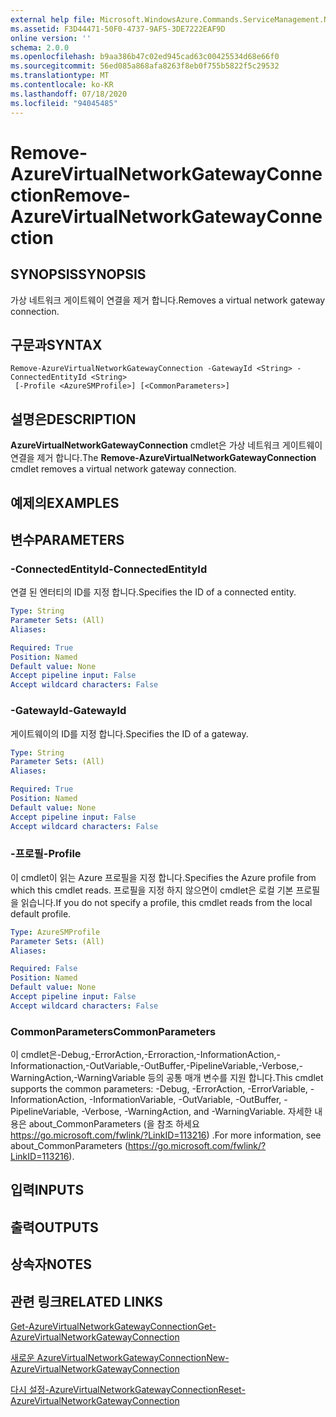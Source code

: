 ```yaml
---
external help file: Microsoft.WindowsAzure.Commands.ServiceManagement.Network.dll-Help.xml
ms.assetid: F3D44471-50F0-4737-9AF5-3DE7222EAF9D
online version: ''
schema: 2.0.0
ms.openlocfilehash: b9aa386b47c02ed945cad63c00425534d68e66f0
ms.sourcegitcommit: 56ed085a868afa8263f8eb0f755b5822f5c29532
ms.translationtype: MT
ms.contentlocale: ko-KR
ms.lasthandoff: 07/18/2020
ms.locfileid: "94045485"
---
```

# <span data-ttu-id="7e24f-101">Remove-AzureVirtualNetworkGatewayConnection</span><span class="sxs-lookup"><span data-stu-id="7e24f-101">Remove-AzureVirtualNetworkGatewayConnection</span></span>

## <span data-ttu-id="7e24f-102">SYNOPSIS</span><span class="sxs-lookup"><span data-stu-id="7e24f-102">SYNOPSIS</span></span>
<span data-ttu-id="7e24f-103">가상 네트워크 게이트웨이 연결을 제거 합니다.</span><span class="sxs-lookup"><span data-stu-id="7e24f-103">Removes a virtual network gateway connection.</span></span>

## <span data-ttu-id="7e24f-104">구문과</span><span class="sxs-lookup"><span data-stu-id="7e24f-104">SYNTAX</span></span>

```
Remove-AzureVirtualNetworkGatewayConnection -GatewayId <String> -ConnectedEntityId <String>
 [-Profile <AzureSMProfile>] [<CommonParameters>]
```

## <span data-ttu-id="7e24f-105">설명은</span><span class="sxs-lookup"><span data-stu-id="7e24f-105">DESCRIPTION</span></span>
<span data-ttu-id="7e24f-106">**AzureVirtualNetworkGatewayConnection** cmdlet은 가상 네트워크 게이트웨이 연결을 제거 합니다.</span><span class="sxs-lookup"><span data-stu-id="7e24f-106">The **Remove-AzureVirtualNetworkGatewayConnection** cmdlet removes a virtual network gateway connection.</span></span>

## <span data-ttu-id="7e24f-107">예제의</span><span class="sxs-lookup"><span data-stu-id="7e24f-107">EXAMPLES</span></span>

## <span data-ttu-id="7e24f-108">변수</span><span class="sxs-lookup"><span data-stu-id="7e24f-108">PARAMETERS</span></span>

### <span data-ttu-id="7e24f-109">-ConnectedEntityId</span><span class="sxs-lookup"><span data-stu-id="7e24f-109">-ConnectedEntityId</span></span>
<span data-ttu-id="7e24f-110">연결 된 엔터티의 ID를 지정 합니다.</span><span class="sxs-lookup"><span data-stu-id="7e24f-110">Specifies the ID of a connected entity.</span></span>

```yaml
Type: String
Parameter Sets: (All)
Aliases: 

Required: True
Position: Named
Default value: None
Accept pipeline input: False
Accept wildcard characters: False
```

### <span data-ttu-id="7e24f-111">-GatewayId</span><span class="sxs-lookup"><span data-stu-id="7e24f-111">-GatewayId</span></span>
<span data-ttu-id="7e24f-112">게이트웨이의 ID를 지정 합니다.</span><span class="sxs-lookup"><span data-stu-id="7e24f-112">Specifies the ID of a gateway.</span></span>

```yaml
Type: String
Parameter Sets: (All)
Aliases: 

Required: True
Position: Named
Default value: None
Accept pipeline input: False
Accept wildcard characters: False
```

### <span data-ttu-id="7e24f-113">-프로필</span><span class="sxs-lookup"><span data-stu-id="7e24f-113">-Profile</span></span>
<span data-ttu-id="7e24f-114">이 cmdlet이 읽는 Azure 프로필을 지정 합니다.</span><span class="sxs-lookup"><span data-stu-id="7e24f-114">Specifies the Azure profile from which this cmdlet reads.</span></span> <span data-ttu-id="7e24f-115">프로필을 지정 하지 않으면이 cmdlet은 로컬 기본 프로필을 읽습니다.</span><span class="sxs-lookup"><span data-stu-id="7e24f-115">If you do not specify a profile, this cmdlet reads from the local default profile.</span></span>

```yaml
Type: AzureSMProfile
Parameter Sets: (All)
Aliases: 

Required: False
Position: Named
Default value: None
Accept pipeline input: False
Accept wildcard characters: False
```

### <span data-ttu-id="7e24f-116">CommonParameters</span><span class="sxs-lookup"><span data-stu-id="7e24f-116">CommonParameters</span></span>
<span data-ttu-id="7e24f-117">이 cmdlet은-Debug,-ErrorAction,-Erroraction,-InformationAction,-Informationaction,-OutVariable,-OutBuffer,-PipelineVariable,-Verbose,-WarningAction,-WarningVariable 등의 공통 매개 변수를 지원 합니다.</span><span class="sxs-lookup"><span data-stu-id="7e24f-117">This cmdlet supports the common parameters: -Debug, -ErrorAction, -ErrorVariable, -InformationAction, -InformationVariable, -OutVariable, -OutBuffer, -PipelineVariable, -Verbose, -WarningAction, and -WarningVariable.</span></span> <span data-ttu-id="7e24f-118">자세한 내용은 about_CommonParameters (을 참조 하세요 https://go.microsoft.com/fwlink/?LinkID=113216) .</span><span class="sxs-lookup"><span data-stu-id="7e24f-118">For more information, see about_CommonParameters (https://go.microsoft.com/fwlink/?LinkID=113216).</span></span>

## <span data-ttu-id="7e24f-119">입력</span><span class="sxs-lookup"><span data-stu-id="7e24f-119">INPUTS</span></span>

## <span data-ttu-id="7e24f-120">출력</span><span class="sxs-lookup"><span data-stu-id="7e24f-120">OUTPUTS</span></span>

## <span data-ttu-id="7e24f-121">상속자</span><span class="sxs-lookup"><span data-stu-id="7e24f-121">NOTES</span></span>

## <span data-ttu-id="7e24f-122">관련 링크</span><span class="sxs-lookup"><span data-stu-id="7e24f-122">RELATED LINKS</span></span>

[<span data-ttu-id="7e24f-123">Get-AzureVirtualNetworkGatewayConnection</span><span class="sxs-lookup"><span data-stu-id="7e24f-123">Get-AzureVirtualNetworkGatewayConnection</span></span>](./Get-AzureVirtualNetworkGatewayConnection.md)

[<span data-ttu-id="7e24f-124">새로운 AzureVirtualNetworkGatewayConnection</span><span class="sxs-lookup"><span data-stu-id="7e24f-124">New-AzureVirtualNetworkGatewayConnection</span></span>](./New-AzureVirtualNetworkGatewayConnection.md)

[<span data-ttu-id="7e24f-125">다시 설정-AzureVirtualNetworkGatewayConnection</span><span class="sxs-lookup"><span data-stu-id="7e24f-125">Reset-AzureVirtualNetworkGatewayConnection</span></span>](./Reset-AzureVirtualNetworkGatewayConnection.md)


